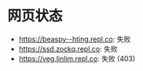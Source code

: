 # 网页状态
- https://beaspy--hting.repl.co: 失败
- https://ssd.zockq.repl.co: 失败
- https://veg.linlim.repl.co: 失败 (403)
